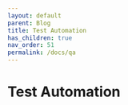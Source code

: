 ```yaml
---
layout: default
parent: Blog
title: Test Automation
has_children: true
nav_order: 51
permalink: /docs/qa
---
```


# Test Automation
